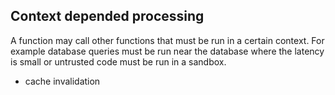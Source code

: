 Context depended processing
---------------------------

A function may call other functions that must be run in a certain context. For example database queries must be run near the database where the latency is small or untrusted code must be run in a sandbox.

* cache invalidation



	

